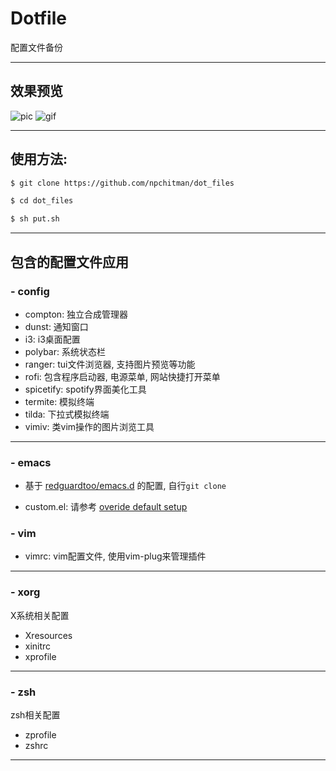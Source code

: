 # Dotfile
配置文件备份

---

## 效果预览
![pic](https://github.com/npchitman/dotfiles/blob/master/show.png?raw=true)
![gif](https://github.com/npchitman/dotfiles/blob/master/show.gif?raw=true)

---

## 使用方法:
```bash
$ git clone https://github.com/npchitman/dot_files

$ cd dot_files

$ sh put.sh
```

---

## 包含的配置文件应用
### - config
* compton: 独立合成管理器
* dunst: 通知窗口
* i3: i3桌面配置
* polybar: 系统状态栏
* ranger: tui文件浏览器, 支持图片预览等功能
* rofi: 包含程序启动器, 电源菜单, 网站快捷打开菜单
* spicetify: spotify界面美化工具
* termite: 模拟终端
* tilda: 下拉式模拟终端
* vimiv: 类vim操作的图片浏览工具

---

### - emacs
* 基于 [redguardtoo/emacs.d](https://github.com/redguardtoo/emacs.d)
的配置, 自行`git clone`

* custom.el: 请参考 [overide default setup](https://github.com/redguardtoo/emacs.d#override-default-setup)

### - vim
* vimrc: vim配置文件, 使用vim-plug来管理插件

---

### - xorg
X系统相关配置
* Xresources
* xinitrc
* xprofile

---

### - zsh
zsh相关配置
* zprofile
* zshrc

---

